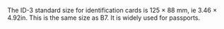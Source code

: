 The ID-3 standard size for identification cards is 125 × 88 mm, ie 3.46
× 4.92in. This is the same size as B7. It is widely used for passports.
